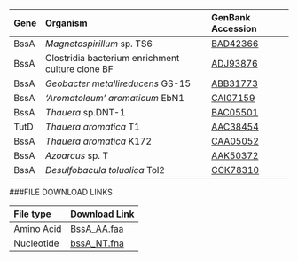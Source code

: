 Gene | Organism | GenBank Accession |
 :--- | :--- | :--- |
| BssA | *Magnetospirillum* sp. TS6 | [BAD42366](http://www.ncbi.nlm.nih.gov/protein/BAD42366) |
| BssA | Clostridia bacterium enrichment culture clone BF | [ADJ93876](http://www.ncbi.nlm.nih.gov/protein/ADJ93876) |
| BssA | *Geobacter metallireducens* GS-15 | [ABB31773](http://www.ncbi.nlm.nih.gov/protein/ABB31773) |
| BssA | *‘Aromatoleum’ aromaticum* EbN1 | [CAI07159](http://www.ncbi.nlm.nih.gov/protein/CAI07159) |
| BssA | *Thauera* sp.DNT-1 | [BAC05501](http://www.ncbi.nlm.nih.gov/protein/BAC05501) |
| TutD | *Thauera aromatica* T1 | [AAC38454](http://www.ncbi.nlm.nih.gov/protein/AAC38454) |
| BssA | *Thauera aromatica* K172 | [CAA05052](http://www.ncbi.nlm.nih.gov/protein/CAA05052) |
| BssA | *Azoarcus* sp. T | [AAK50372](http://www.ncbi.nlm.nih.gov/protein/AAK50372) |
| BssA | *Desulfobacula toluolica* Tol2 | [CCK78310](http://www.ncbi.nlm.nih.gov/protein/CCK78310) |

###FILE DOWNLOAD LINKS

 File type | Download Link |
 :--- | :---------- | 
| Amino Acid | [BssA_AA.faa](amino_acid/BssA_AA.faa) |
| Nucleotide | [bssA_NT.fna](nucleotide/bssA_NT.fna) |
